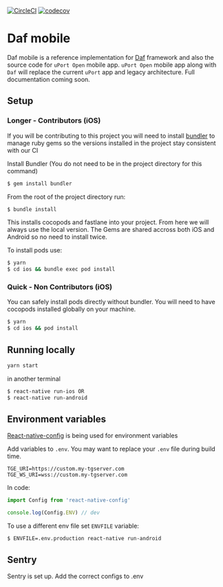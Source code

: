[![CircleCI](https://circleci.com/gh/uport-project/daf-mobile/tree/master.svg?style=svg&circle-token=20f8c7ddb44368e4eaa3cf5219a605c431384831)](https://circleci.com/gh/uport-project/daf-mobile/tree/master)
[![codecov](https://codecov.io/gh/uport-project/daf-mobile/branch/master/graph/badge.svg?token=ClBiPSu9Wu)](https://codecov.io/gh/uport-project/daf-mobile)

# Daf mobile

Daf mobile is a reference implementation for [Daf](https://github.com/uport-project/daf) framework and also the source code for `uPort Open` mobile app. `uPort Open` mobile app along with `Daf` will replace the current `uPort` app and legacy architecture. Full documentation coming soon.

## Setup

### Longer - Contributors (iOS)

If you will be contributing to this project you will need to install [bundler](https://bundler.io/) to manage ruby gems so the versions installed in the project stay consistent with our CI

Install Bundler (You do not need to be in the project directory for this command)

```bash
$ gem install bundler
```

From the root of the project directory run:

```bash
$ bundle install
```

This installs cocopods and fastlane into your project. From here we will always use the local version. The Gems are shared accross both iOS and Android so no need to install twice.

To install pods use:

```bash
$ yarn
$ cd ios && bundle exec pod install
```

### Quick - Non Contributors (iOS)

You can safely install pods directly without bundler. You will need to have cocopods installed globally on your machine.

```bash
$ yarn
$ cd ios && pod install
```

## Running locally

```bash
yarn start
```

in another terminal

```bash
$ react-native run-ios OR
$ react-native run-android
```

## Environment variables

[React-native-config](https://github.com/luggit/react-native-config) is being used for environment variables

Add variables to `.env`. You may want to replace your `.env` file during build time.

```
TGE_URI=https://custom.my-tgserver.com
TGE_WS_URI=wss://custom.my-tgserver.com
```

In code:

```jsx
import Config from 'react-native-config'

console.log(Config.ENV) // dev
```

To use a different env file set `ENVFILE` variable:

```
$ ENVFILE=.env.production react-native run-android
```

## Sentry

Sentry is set up. Add the correct configs to .env
